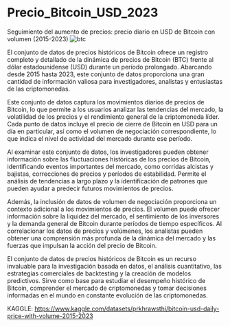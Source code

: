 
# Precio_Bitcoin_USD_2023
Seguimiento del aumento de precios: precio diario en USD de Bitcoin con volumen (2015-2023)
  ![btc](https://d4-invdn-com.akamaized.net/content/c464832cc737e96347e2cfc34b8f98b7.jpeg)




El conjunto de datos de precios históricos de Bitcoin ofrece un registro completo y detallado de la dinámica de precios de Bitcoin (BTC) frente al dólar estadounidense (USD) durante un período prolongado. Abarcando desde 2015 hasta 2023, este conjunto de datos proporciona una gran cantidad de información valiosa para investigadores, analistas y entusiastas de las criptomonedas.

Este conjunto de datos captura los movimientos diarios de precios de Bitcoin, lo que permite a los usuarios analizar las tendencias del mercado, la volatilidad de los precios y el rendimiento general de la criptomoneda líder. Cada punto de datos incluye el precio de cierre de Bitcoin en USD para un día en particular, así como el volumen de negociación correspondiente, lo que indica el nivel de actividad del mercado durante ese período.

Al examinar este conjunto de datos, los investigadores pueden obtener información sobre las fluctuaciones históricas de los precios de Bitcoin, identificando eventos importantes del mercado, como corridas alcistas y bajistas, correcciones de precios y períodos de estabilidad. Permite el análisis de tendencias a largo plazo y la identificación de patrones que pueden ayudar a predecir futuros movimientos de precios.

Además, la inclusión de datos de volumen de negociación proporciona un contexto adicional a los movimientos de precios. El volumen puede ofrecer información sobre la liquidez del mercado, el sentimiento de los inversores y la demanda general de Bitcoin durante períodos de tiempo específicos. Al correlacionar los datos de precios y volúmenes, los analistas pueden obtener una comprensión más profunda de la dinámica del mercado y las fuerzas que impulsan la acción del precio de Bitcoin.

El conjunto de datos de precios históricos de Bitcoin es un recurso invaluable para la investigación basada en datos, el análisis cuantitativo, las estrategias comerciales de backtesting y la creación de modelos predictivos. Sirve como base para estudiar el desempeño histórico de Bitcoin, comprender el mercado de criptomonedas y tomar decisiones informadas en el mundo en constante evolución de las criptomonedas.

KAGGLE: https://www.kaggle.com/datasets/prkhrawsthi/bitcoin-usd-daily-price-with-volume-2015-2023
